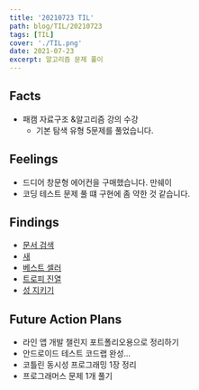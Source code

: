 ```yaml
---
title: '20210723 TIL'
path: blog/TIL/20210723
tags: [TIL]
cover: './TIL.png'
date: 2021-07-23
excerpt: 알고리즘 문제 풀이
---
```


## Facts

- 패캠 자료구조 &알고리즘 강의 수강
  - 기본 탐색 유형 5문제를 풀었습니다.

## Feelings

- 드디어 창문형 에어컨을 구매했습니다. 만쉐이
- 코딩 테스트 문제 풀 떄 구현에 좀 약한 것 같습니다.

## Findings

- [문서 검색](https://www.acmicpc.net/problem/1543)
- [새](https://www.acmicpc.net/problem/1568)
- [베스트 셀러](https://www.acmicpc.net/problem/1302)
- [트로피 진열]()
- [성 지키기](https://www.acmicpc.net/problem/1236)

## Future Action Plans

- 라인 앱 개발 챌린지 포트폴리오용으로 정리하기
- 안드로이드 테스트 코드랩 완성...
- 코틀린 동시성 프로그래밍 1장 정리
- 프로그래머스 문제 1개 풀기

